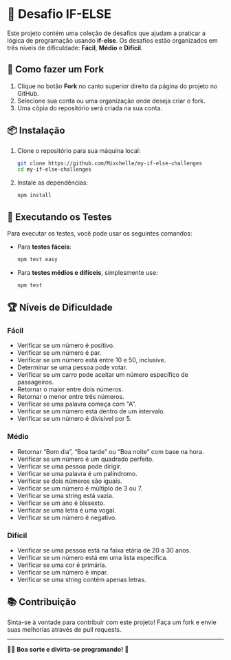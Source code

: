 
# 🎉 Desafio IF-ELSE

Este projeto contém uma coleção de desafios que ajudam a praticar a lógica de programação usando **if-else**. Os desafios estão organizados em três níveis de dificuldade: **Fácil**, **Médio** e **Difícil**.

## 🚀 Como fazer um Fork

1. Clique no botão **Fork** no canto superior direito da página do projeto no GitHub.
2. Selecione sua conta ou uma organização onde deseja criar o fork.
3. Uma cópia do repositório será criada na sua conta.

## 📦 Instalação

1. Clone o repositório para sua máquina local:
   ```bash
   git clone https://github.com/Mixchelle/my-if-else-challenges
   cd my-if-else-challenges
   ```

2. Instale as dependências:
   ```bash
   npm install
   ```

## 🧪 Executando os Testes

Para executar os testes, você pode usar os seguintes comandos:

- Para **testes fáceis**:
   ```bash
   npm test easy
   ```

- Para **testes médios e difíceis**, simplesmente use:
   ```bash
   npm test
   ```

## 🏆 Níveis de Dificuldade

### Fácil
- Verificar se um número é positivo.
- Verificar se um número é par.
- Verificar se um número está entre 10 e 50, inclusive.
- Determinar se uma pessoa pode votar.
- Verificar se um carro pode aceitar um número específico de passageiros.
- Retornar o maior entre dois números.
- Retornar o menor entre três números.
- Verificar se uma palavra começa com "A".
- Verificar se um número está dentro de um intervalo.
- Verificar se um número é divisível por 5.

### Médio
- Retornar “Bom dia”, “Boa tarde” ou “Boa noite” com base na hora.
- Verificar se um número é um quadrado perfeito.
- Verificar se uma pessoa pode dirigir.
- Verificar se uma palavra é um palíndromo.
- Verificar se dois números são iguais.
- Verificar se um número é múltiplo de 3 ou 7.
- Verificar se uma string está vazia.
- Verificar se um ano é bissexto.
- Verificar se uma letra é uma vogal.
- Verificar se um número é negativo.

### Difícil
- Verificar se uma pessoa está na faixa etária de 20 a 30 anos.
- Verificar se um número está em uma lista específica.
- Verificar se uma cor é primária.
- Verificar se um número é ímpar.
- Verificar se uma string contém apenas letras.

## 📚 Contribuição

Sinta-se à vontade para contribuir com este projeto! Faça um fork e envie suas melhorias através de pull requests.

---

👩‍💻 **Boa sorte e divirta-se programando!** 🚀
```

